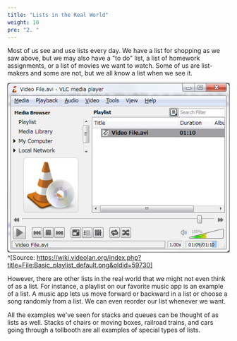 ```yaml
---
title: "Lists in the Real World"
weight: 10
pre: "2. "
---
```

Most of us see and use lists every day. We have a list for shopping as we saw above, but we may also have a "to do" list, a list of homework assignments, or a list of movies we want to watch. Some of us are list-makers and some are not, but we all know a list when we see it.

![Playlist](../../images/9/9.2.playlist.png)^[Source: https://wiki.videolan.org/index.php?title=File:Basic_playlist_default.png&oldid=59730]

However, there are other lists in the real world that we might not even think of as a list. For instance, a playlist on our favorite music app is an example of a list. A music app lets us move forward or backward in a list or choose a song randomly from a list. We can even reorder our list whenever we want. 

All the examples we've seen for stacks and queues can be thought of as lists as well. Stacks of chairs or moving boxes, railroad trains, and cars going through a tollbooth are all examples of special types of lists.
